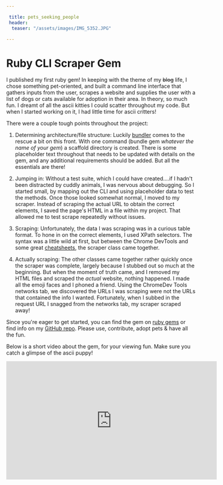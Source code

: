 ```yaml
---

 title: pets_seeking_people
 header:
  teaser: "/assets/images/IMG_5352.JPG"

---
```


# Ruby CLI Scraper Gem 

I published my first ruby gem! In keeping with the theme of my ~~blog~~ life, I chose something pet-oriented, and built a command line interface that gathers inputs from the user, scrapes a website and supplies the user with a list of dogs or cats available for adoption in their area. In theory, so much fun. I dreamt of all the ascii kitties I could scatter throughout my code. But when I started working on it, I had little time for ascii critters!   

There were a couple tough points throughout the project:  

1. Determining architecture/file structure: Luckily [bundler](http://bundler.io/v1.12/guides/creating_gem.html) comes to the rescue a bit on this front. With one command (bundle gem _whatever the name of your gem_) a scaffold directory is created. There is some placeholder text throughout that needs to be updated with details on the gem, and any additional requirements should be added. But all the essentials are there!   

2. Jumping in: Without a test suite, which I could have created....if I hadn't been distracted by cuddly animals, I was nervous about debugging. So I started small, by mapping out the CLI and using placeholder data to test the methods. Once those looked somewhat normal, I moved to my scraper. Instead of scraping the actual URL to obtain the correct elements, I saved the page's HTML in a file within my project. That allowed me to test scrape repeatedly without issues. 

3. Scraping: Unfortunately, the data I was scraping was in a curious table format. To hone in on the correct elements, I used XPath selectors. The syntax was a little wild at first, but between the Chrome DevTools and some great [cheatsheets](https://devhints.io/xpath), the scraper class came together. 

4. Actually scraping: The other classes came together rather quickly once the scraper was complete, largely because I stubbed out so much at the beginning. But when the moment of truth came, and I removed my HTML files and scraped the _actual_ website, nothing happened. I made all the emoji faces and I phoned a friend. Using the ChromeDev Tools networks tab, we discovered the URLs I was scraping were not the URLs that contained the info I wanted. Fortunately, when I subbed in the request URL I snagged from the networks tab, my scraper scraped away!

Since you're eager to get started, you can find the gem on [ruby gems](https://rubygems.org/gems/pets_seeking_people) or find info on my [GitHub repo](https://github.com/AutumnJ/AutumnJ-cli-app). Please use, contribute, adopt pets & have all the fun. 

Below is a short video about the gem, for your viewing fun. Make sure you catch a glimpse of the ascii puppy!

<iframe width="560" height="315" src="https://www.youtube.com/embed/dBpLvW9LZXU" frameborder="0" allowfullscreen> </iframe>

<!-- <iframe width="560" height="315" src="https://www.youtube.com/embed/dBpLvW9LZXU" frameborder="0" allow="autoplay; encrypted-media" allowfullscreen></iframe> -->